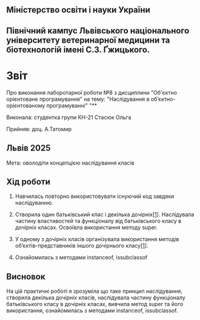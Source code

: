 ## Міністерство освіти і науки України

## Північний кампус Львівського національного університету ветеринарної медицини та біотехнологій імені С.З. Ґжицького.

# Звіт
Про виконання лаборотарної роботи №8 з дисциплини "Об'єктно орієнтоване програмування" на тему: "Наслідування в об’єктно-орієнтованому програмуванні" "**

Виконала: студентка групи КН-21 Стасюк Ольга

Прийняв: доц. А.Татомир
## Львів 2025

Мета: оволодіти концепцією наслідування класів

## Хід роботи

1. Навчилась повторно використовувати існуючий код завдяки наслідуванню.

2. Створила один батьківський клас і декілька дочірніх[[1](task8.py)]. Наслідувала частину властивостей та функціоналу від батьківського класу в дочірніх класах. Освоївла використання методу super.

3. У одному з дочірніх класів організувала використання методів об’єктів-представників іншого дочірнього класу[[1](task8.py)].

4. Ознайомилась з методами instanceof, issubclassof

## Висновок  
На цій практичні роботі я зрозуміла що таке принцип наслідування, створила декілька дочірніх класів, наслідувала частину функціоналу батьківського класу в дочірніх класах, вивчила метод super та його використання, ознайомилась з методами instanceof, issubclassof.